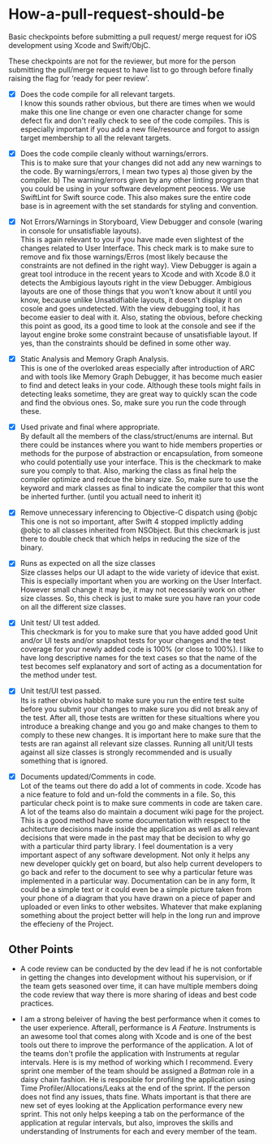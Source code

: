 # How-a-pull-request-should-be
Basic checkpoints before submitting a pull request/ merge request for iOS development using Xcode and Swift/ObjC.

These checkpoints are not for the reviewer, but more for the person submitting the pull/merge request to have list to go through before finally raising the flag for 'ready for peer review'. 

- [x] Does the code compile for all relevant targets.  
I know this sounds rather obvious, but there are times when we would make this one line change or even one character change for some defect fix and don't really check to see of the code compiles. This is especially important if you add a new file/resource and forgot to assign target membership to all the relevant targets. 

- [x] Does the code compile cleanly without warnings/errors.   
This is to make sure that your changes did not add any new warnings to the code. By warnings/errors, I mean two types a) those given by the compiler. b) The warning/errors given by any other linting program that you could be using in your software development peocess. We use SwiftLint for Swift source code. This also makes sure the entire code base is in agreement with the set standards for styling and convention.

- [x] Not Errors/Warnings in Storyboard, View Debugger and console (waring in console for unsatisfiable layouts).    
This is again relevant to you if you have made even slightest of the changes related to User Interface. This check mark is to make sure to remove and fix those warnings/Erros (most likely because the constraints are not defined in the right way). View Debugger is again a great tool introduce in the recent years to Xcode and with Xcode 8.0 it detects the Ambigious layouts right in the view Debugger. Ambigious layouts are one of those things that you won't know about it until you know, because unlike Unsatidfiable layouts, it doesn't display it on cosole and goes undetected. With the view debugging tool, it has become easier to deal with it. Also, stating the obvious, before checking this point as good, its a good time to look at the console and see if the layout engine broke some constraint because of unsatisfiable layout. If yes, than the constraints should be defined in some other way. 

- [x] Static Analysis and Memory Graph Analysis.    
This is one of the overloked areas especially after introduction of ARC and with tools like Memory Graph Debugger, it has become much easier to find and detect leaks in your code. Although these tools might fails in detecting leaks sometime, they are great way to quickly scan the code and find the obvious ones. So, make sure you run the code through these. 

- [x] Used private and final where appropriate.   
By default all the members of the class/struct/enums are internal. But there could be instances where you want to hide members properties or methods for the purpose of abstraction or encapsulation, from someone who could potentially use your interface. This is the checkmark to make sure you comply to that. Also, marking the class as final help the compiler optimize and redcue the binary size. So, make sure to use the keyword and mark classes as final to indicate the compiler that this wont be inherted further. (until you actuall need to inherit it)

- [x] Remove unnecessary inferencing to Objective-C dispatch using @objc
This one is not so important, after Swift 4 stopped implictly adding @objc to all classes inherited from NSObject. But this checkmark is just there to double check that which helps in reducing the size of the binary. 

- [x] Runs as expected on all the size classes  
Size classes helps our UI adapt to the wide variety of idevice that exist. This is especially important when you are working on the User Interfact. However small change it may be, it may not necessarily work on other size classes. So, this check is just to make sure you have ran your code on all the different size classes. 

- [x] Unit test/ UI test added.  
This checkmark is for you to make sure that you have added good Unit and/or UI tests and/or snapshot tests for your changes and the test coverage for your newly added code is 100% (or close to 100%). I like to have long descriptive names for the text cases so that the name of the test becomes self explanatory and sort of acting as a documentation for the method under test.  

- [x] Unit test/UI test passed.  
Its is rather obvios habbit to make sure you run the entire test suite before you submit your changes to make sure you did not break any of the test. After all, those tests are written for these situaltions where you introduce a breaking change and you go and make changes to them to comply to these new changes. It is important here to make sure that the tests are ran against all relevant size classes. Running all unit/UI tests against all size classes is strongly recommended and is usually something that is ignored. 

- [x] Documents updated/Comments in code.  
Lot of the teams out there do add a lot of comments in code. Xcode has a nice feature to fold and un-fold the comments in a file. So, this particular check point is to make sure comments in code are taken care. A lot of the teams also do maintain a document wiki page for the project. This is a good method have some documentation with respect to the achitecture decisions made inside the application as well as all relevant decisions that were made in the past may that be decision to why go with a particular third party library. I feel doumentation is a very important aspect of any software development. Not only it helps any new developer quickly get on board, but also help current developers to go back and refer to the document to see why a particular feture was implemented in a particular way. Documentation can be in any form, It could be a simple text or it could even be a simple picture taken from your phone of a diagram that you have drawn on a piece of paper and uploaded or even links to other websites. Whatever that make explaning something about the project better will help in the long run and improve the effecieny of the Project. 


## Other Points 
- A code review can be conducted by the dev lead if he is not confortable in getting the changes into development without his supervision, or if the team gets seasoned over time, it can have multiple members doing the code review that way there is more sharing of ideas and best code practices. 

- I am a strong beleiver of having the best performance when it comes to the user experience. Afterall, performance is *A Feature*. Instruments is an awesome tool that comes along with Xcode and is one of the best tools out there to improve the performance of the application. A lot of the teams don't profile the application with Instruments at regular intervals. Here is is my method of working which I recommend. Every sprint one member of the team should be assigned a _Batman_ role in a daisy chain fashion. He is resposible for profiling the application using Time Profiler/Allocations/Leaks at the end of the sprint. If the person does not find any issues, thats fine. Whats important is that there are new set of eyes looking at the Application performance every new sprint. This not only helps keeping a tab on the performance of the application at regular intervals, but also, improves the skills and understanding of Instruments for each and every member of the team. 

